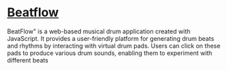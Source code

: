 # [Beatflow](https://diwakarallu.github.io/Beatflow/)
BeatFlow" is a web-based musical drum application created with JavaScript. It provides a user-friendly platform for generating drum beats and rhythms by interacting with virtual drum pads. Users can click on these pads to produce various drum sounds, enabling them to experiment with different beats  
